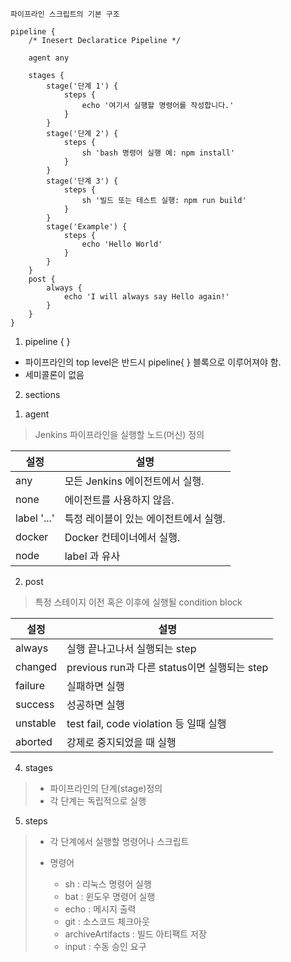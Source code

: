 
``` 
파이프라인 스크립트의 기본 구조

pipeline {
	/* Inesert Declaratice Pipeline */
	
    agent any

    stages {
        stage('단계 1') {
            steps {
                echo '여기서 실행할 명령어를 작성합니다.'
            }
        }
        stage('단계 2') {
            steps {
                sh 'bash 명령어 실행 예: npm install'
            }
        }
        stage('단계 3') {
            steps {
                sh '빌드 또는 테스트 실행: npm run build'
            }
        }
        stage('Example') {
            steps {
                echo 'Hello World'
            }
        }
    }
    post { 
        always { 
            echo 'I will always say Hello again!'
        }
    }
}
```



1. pipeline { }
- 파이프라인의 top level은 반드시 pipeline{ } 블록으로 이루어져야 함.
- 세미콜론이 없음

2. sections
1) agent
> 	Jenkins 파이프라인을 실행할 노드(머신) 정의

| 설정          | 설명                    |
| ----------- | --------------------- |
| any         | 모든 Jenkins 에이전트에서 실행. |
| none        | 에이전트를 사용하지 않음.        |
| label '...' | 특정 레이블이 있는 에이전트에서 실행. |
| docker      | Docker 컨테이너에서 실행.     |
| node        | label 과 유사            |

2) post
>	특정 스테이지 이전 혹은 이후에 실행될 condition block

| 설정       | 설명                                  |
| -------- | ----------------------------------- |
| always   | 실행 끝나고나서 실행되는 step                  |
| changed  | previous run과 다른 status이면 실행되는 step |
| failure  | 실패하면 실행                             |
| success  | 성공하면 실행                             |
| unstable | test fail, code violation  등 일때 실행  |
| aborted  | 강제로 중지되었을 때 실행                      |

4. stages
> 	- 파이프라인의 단계(stage)정의
> 	- 각 단계는 독립적으로 실행

5. steps
>	- 각 단계에서 실행할 명령어나 스크립트
>	
>	- 명령어
>		- sh : 리눅스 명령어 실행
>		- bat : 윈도우 명령어 실행
>		- echo : 메시지 출력
>		- git :  소스코드 체크아웃
>		- archiveArtifacts : 빌드 아티팩트 저장
>		- input : 수동 승인 요구